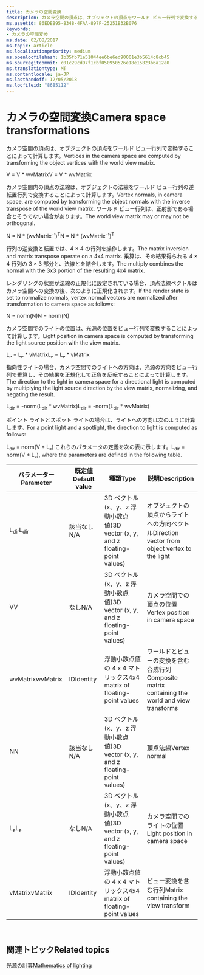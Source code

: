 ```yaml
---
title: カメラの空間変換
description: カメラ空間の頂点は、オブジェクトの頂点をワールド ビュー行列で変換することによって計算します。
ms.assetid: 86EDEB95-8348-4FAA-897F-25251B32B076
keywords:
- カメラの空間変換
ms.date: 02/08/2017
ms.topic: article
ms.localizationpriority: medium
ms.openlocfilehash: 1b35fb71e51044ee6be6ed90001e3b5614c8cb45
ms.sourcegitcommit: c01c29cd97f1cbf050950526e18e15823b6a12a0
ms.translationtype: MT
ms.contentlocale: ja-JP
ms.lasthandoff: 12/05/2018
ms.locfileid: "8685112"
---
```

# <a name="camera-space-transformations"></a><span data-ttu-id="86438-104">カメラの空間変換</span><span class="sxs-lookup"><span data-stu-id="86438-104">Camera space transformations</span></span>


<span data-ttu-id="86438-105">カメラ空間の頂点は、オブジェクトの頂点をワールド ビュー行列で変換することによって計算します。</span><span class="sxs-lookup"><span data-stu-id="86438-105">Vertices in the camera space are computed by transforming the object vertices with the world view matrix.</span></span>

<span data-ttu-id="86438-106">V = V \* wvMatrix</span><span class="sxs-lookup"><span data-stu-id="86438-106">V = V \* wvMatrix</span></span>

<span data-ttu-id="86438-107">カメラ空間内の頂点の法線は、オブジェクトの法線をワールド ビュー行列の逆転置行列で変換することによって計算します。</span><span class="sxs-lookup"><span data-stu-id="86438-107">Vertex normals, in camera space, are computed by transforming the object normals with the inverse transpose of the world view matrix.</span></span> <span data-ttu-id="86438-108">ワールド ビュー行列は、正射影である場合とそうでない場合があります。</span><span class="sxs-lookup"><span data-stu-id="86438-108">The world view matrix may or may not be orthogonal.</span></span>

<span data-ttu-id="86438-109">N = N \* (wvMatrix⁻¹)<sup>T</sup></span><span class="sxs-lookup"><span data-stu-id="86438-109">N = N \* (wvMatrix⁻¹)<sup>T</sup></span></span>

<span data-ttu-id="86438-110">行列の逆変換と転置では、4 × 4 の行列を操作します。</span><span class="sxs-lookup"><span data-stu-id="86438-110">The matrix inversion and matrix transpose operate on a 4x4 matrix.</span></span> <span data-ttu-id="86438-111">乗算は、その結果得られる 4 × 4 行列の 3 × 3 部分と、法線とを結合します。</span><span class="sxs-lookup"><span data-stu-id="86438-111">The multiply combines the normal with the 3x3 portion of the resulting 4x4 matrix.</span></span>

<span data-ttu-id="86438-112">レンダリングの状態が法線の正規化に設定されている場合、頂点法線ベクトルはカメラ空間への変換の後、次のように正規化されます。</span><span class="sxs-lookup"><span data-stu-id="86438-112">If the render state is set to normalize normals, vertex normal vectors are normalized after transformation to camera space as follows:</span></span>

<span data-ttu-id="86438-113">N = norm(N)</span><span class="sxs-lookup"><span data-stu-id="86438-113">N = norm(N)</span></span>

<span data-ttu-id="86438-114">カメラ空間でのライトの位置は、光源の位置をビュー行列で変換することによって計算します。</span><span class="sxs-lookup"><span data-stu-id="86438-114">Light position in camera space is computed by transforming the light source position with the view matrix.</span></span>

<span data-ttu-id="86438-115">Lₚ = Lₚ \* vMatrix</span><span class="sxs-lookup"><span data-stu-id="86438-115">Lₚ = Lₚ \* vMatrix</span></span>

<span data-ttu-id="86438-116">指向性ライトの場合、カメラ空間でのライトへの方向は、光源の方向をビュー行列で乗算し、その結果を正規化して正負を反転することによって計算します。</span><span class="sxs-lookup"><span data-stu-id="86438-116">The direction to the light in camera space for a directional light is computed by multiplying the light source direction by the view matrix, normalizing, and negating the result.</span></span>

<span data-ttu-id="86438-117">L<sub>dir</sub> = -norm(L<sub>dir</sub> \* wvMatrix)</span><span class="sxs-lookup"><span data-stu-id="86438-117">L<sub>dir</sub> = -norm(L<sub>dir</sub> \* wvMatrix)</span></span>

<span data-ttu-id="86438-118">ポイント ライトとスポット ライトの場合は、ライトへの方向は次のように計算します。</span><span class="sxs-lookup"><span data-stu-id="86438-118">For a point light and a spotlight, the direction to light is computed as follows:</span></span>

<span data-ttu-id="86438-119">L<sub>dir</sub> = norm(V \* Lₚ) これらのパラメータの定義を次の表に示します。</span><span class="sxs-lookup"><span data-stu-id="86438-119">L<sub>dir</sub> = norm(V \* Lₚ), where the parameters are defined in the following table.</span></span>

| <span data-ttu-id="86438-120">パラメーター</span><span class="sxs-lookup"><span data-stu-id="86438-120">Parameter</span></span>       | <span data-ttu-id="86438-121">既定値</span><span class="sxs-lookup"><span data-stu-id="86438-121">Default value</span></span> | <span data-ttu-id="86438-122">種類</span><span class="sxs-lookup"><span data-stu-id="86438-122">Type</span></span>                                          | <span data-ttu-id="86438-123">説明</span><span class="sxs-lookup"><span data-stu-id="86438-123">Description</span></span>                                               |
|-----------------|---------------|-----------------------------------------------|-----------------------------------------------------------|
| <span data-ttu-id="86438-124">L<sub>dir</sub></span><span class="sxs-lookup"><span data-stu-id="86438-124">L<sub>dir</sub></span></span> | <span data-ttu-id="86438-125">該当なし</span><span class="sxs-lookup"><span data-stu-id="86438-125">N/A</span></span>           | <span data-ttu-id="86438-126">3D ベクトル (x、y、z 浮動小数点値)</span><span class="sxs-lookup"><span data-stu-id="86438-126">3D vector (x, y, and z floating-point values)</span></span> | <span data-ttu-id="86438-127">オブジェクトの頂点からライトへの方向ベクトル</span><span class="sxs-lookup"><span data-stu-id="86438-127">Direction vector from object vertex to the light</span></span>          |
| <span data-ttu-id="86438-128">V</span><span class="sxs-lookup"><span data-stu-id="86438-128">V</span></span>               | <span data-ttu-id="86438-129">なし</span><span class="sxs-lookup"><span data-stu-id="86438-129">N/A</span></span>           | <span data-ttu-id="86438-130">3D ベクトル (x、y、z 浮動小数点値)</span><span class="sxs-lookup"><span data-stu-id="86438-130">3D vector (x, y, and z floating-point values)</span></span> | <span data-ttu-id="86438-131">カメラ空間での頂点の位置</span><span class="sxs-lookup"><span data-stu-id="86438-131">Vertex position in camera space</span></span>                           |
| <span data-ttu-id="86438-132">wvMatrix</span><span class="sxs-lookup"><span data-stu-id="86438-132">wvMatrix</span></span>        | <span data-ttu-id="86438-133">ID</span><span class="sxs-lookup"><span data-stu-id="86438-133">Identity</span></span>      | <span data-ttu-id="86438-134">浮動小数点値の 4 x 4 マトリックス</span><span class="sxs-lookup"><span data-stu-id="86438-134">4x4 matrix of floating-point values</span></span>           | <span data-ttu-id="86438-135">ワールドとビューの変換を含む合成行列</span><span class="sxs-lookup"><span data-stu-id="86438-135">Composite matrix containing the world and view transforms</span></span> |
| <span data-ttu-id="86438-136">N</span><span class="sxs-lookup"><span data-stu-id="86438-136">N</span></span>               | <span data-ttu-id="86438-137">該当なし</span><span class="sxs-lookup"><span data-stu-id="86438-137">N/A</span></span>           | <span data-ttu-id="86438-138">3D ベクトル (x、y、z 浮動小数点値)</span><span class="sxs-lookup"><span data-stu-id="86438-138">3D vector (x, y, and z floating-point values)</span></span> | <span data-ttu-id="86438-139">頂点法線</span><span class="sxs-lookup"><span data-stu-id="86438-139">Vertex normal</span></span>                                             |
| <span data-ttu-id="86438-140">Lₚ</span><span class="sxs-lookup"><span data-stu-id="86438-140">Lₚ</span></span>              | <span data-ttu-id="86438-141">なし</span><span class="sxs-lookup"><span data-stu-id="86438-141">N/A</span></span>           | <span data-ttu-id="86438-142">3D ベクトル (x、y、z 浮動小数点値)</span><span class="sxs-lookup"><span data-stu-id="86438-142">3D vector (x, y, and z floating-point values)</span></span> | <span data-ttu-id="86438-143">カメラ空間でのライトの位置</span><span class="sxs-lookup"><span data-stu-id="86438-143">Light position in camera space</span></span>                            |
| <span data-ttu-id="86438-144">vMatrix</span><span class="sxs-lookup"><span data-stu-id="86438-144">vMatrix</span></span>         | <span data-ttu-id="86438-145">ID</span><span class="sxs-lookup"><span data-stu-id="86438-145">Identity</span></span>      | <span data-ttu-id="86438-146">浮動小数点値の 4 x 4 マトリックス</span><span class="sxs-lookup"><span data-stu-id="86438-146">4x4 matrix of floating-point values</span></span>           | <span data-ttu-id="86438-147">ビュー変換を含む行列</span><span class="sxs-lookup"><span data-stu-id="86438-147">Matrix containing the view transform</span></span>                      |

 

## <a name="span-idrelated-topicsspanrelated-topics"></a><span data-ttu-id="86438-148"><span id="related-topics"></span>関連トピック</span><span class="sxs-lookup"><span data-stu-id="86438-148"><span id="related-topics"></span>Related topics</span></span>


[<span data-ttu-id="86438-149">光源の計算</span><span class="sxs-lookup"><span data-stu-id="86438-149">Mathematics of lighting</span></span>](mathematics-of-lighting.md)

 

 




